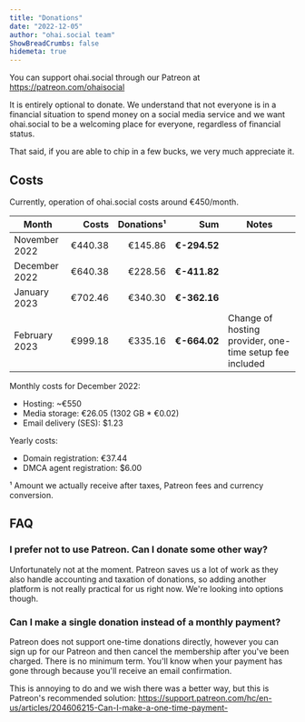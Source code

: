 ```yaml
---
title: "Donations"
date: "2022-12-05"
author: "ohai.social team"
ShowBreadCrumbs: false
hidemeta: true
---
```



You can support ohai.social through our Patreon at https://patreon.com/ohaisocial

It is entirely optional to donate. We understand that not everyone is in a financial situation to spend money on a social media service and we want ohai.social to be a welcoming place for everyone, regardless of financial status.

That said, if you are able to chip in a few bucks, we very much appreciate it.

## Costs

Currently, operation of ohai.social costs around €450/month.

| Month         | Costs    | Donations¹ | Sum           | Notes     |
|---------------|---------:|-----------:|--------------:|-----------|
| November 2022 | €440.38  | €145.86    | **€-294.52**  |           |
| December 2022 | €640.38  | €228.56    | **€-411.82**  |           |
| January 2023  | €702.46  | €340.30    | **€-362.16**  |           |
| February 2023 | €999.18  | €335.16    | **€-664.02**  | Change of hosting provider, one-time setup fee included  |

Monthly costs for December 2022:

* Hosting: ~€550
* Media storage: €26.05 (1302 GB * €0.02)
* Email delivery (SES): $1.23

Yearly costs:

* Domain registration: €37.44
* DMCA agent registration: $6.00

¹ Amount we actually receive after taxes, Patreon fees and currency conversion.  

## FAQ
### I prefer not to use Patreon. Can I donate some other way?

Unfortunately not at the moment. Patreon saves us a lot of work as they also handle accounting and taxation of donations, so adding another platform is not really practical for us right now. We're looking into options though.

### Can I make a single donation instead of a monthly payment?

Patreon does not support one-time donations directly, however you can sign up for our Patreon and then cancel the membership after you've been charged. There is no minimum term. You'll know when your payment has gone through because you'll receive an email confirmation. 

This is annoying to do and we wish there was a better way, but this is Patreon's recommended solution: https://support.patreon.com/hc/en-us/articles/204606215-Can-I-make-a-one-time-payment-
